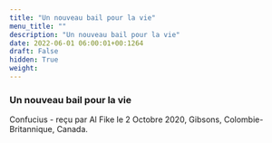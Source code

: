 ```yaml
---
title: "Un nouveau bail pour la vie"
menu_title: ""
description: "Un nouveau bail pour la vie"
date: 2022-06-01 06:00:01+00:1264
draft: False
hidden: True
weight:
---
```

### Un nouveau bail pour la vie

Confucius - reçu par Al Fike le 2 Octobre 2020, Gibsons, Colombie-Britannique, Canada.



